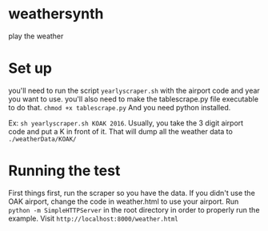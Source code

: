 # weathersynth
play the weather

# Set up
you'll need to run the script `yearlyscraper.sh` with the airport code and year you want to use. you'll also need to make the tablescrape.py file executable to do that. ```chmod +x tablescrape.py``` And you need python installed.

Ex: `sh yearlyscraper.sh KOAK 2016`. Usually, you take the 3 digit airport code and put a K in front of it. That will dump all the weather data to `./weatherData/KOAK/`

# Running the test
First things first, run the scraper so you have the data. If you didn't use the OAK airport, change the code in weather.html to use your airport.
Run `python -m SimpleHTTPServer` in the root directory in order to properly run the example. Visit `http://localhost:8000/weather.html`